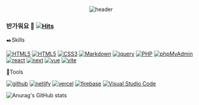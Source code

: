 <div align="center">

  ![header](https://capsule-render.vercel.app/api?type=Waving&color=0056f9&height=150&section=header&text=Welcome%20to%20my%20Island&fontColor=d6aa54&fontSize=70&animation=fadeIn&fontAlignY=55)

</div>

### 반가워요 👋 [![Hits](https://hits.seeyoufarm.com/api/count/incr/badge.svg?url=https%3A%2F%2Fgithub.com%2FCoconutpalmtreeisland&count_bg=%2379C83D&title_bg=%23555555&icon=&icon_color=%23E7E7E7&title=hits&edge_flat=false)](https://hits.seeyoufarm.com)

 :black_nib:Skills

<a href="#"><img alt="HTML5" src="https://img.shields.io/badge/Javascript-F7DF1E?style=flat-square&logo=Javascript&logoColor=black"/></a>
<a href="#"><img alt="HTML5" src="https://img.shields.io/badge/HTML5-E34F26?style=flat-square&logo=HTML5&logoColor=white"></a>
<a href="#"><img alt="CSS3" src="https://img.shields.io/badge/CSS3-1572B6?style=flat-square&logo=CSS3&logoColor=white"></a>
<a href="#"><img alt="Markdown" src="https://img.shields.io/badge/Markdown-000?style=flat-square&logo=Markdown&logoColor=white"></a>
<a href="#"><img alt="jquery" src="https://img.shields.io/badge/Jquery-0769AD?style=flat-square&logo=jquery&logoColor=white"/></a>
<a href="#"><img alt="PHP" src="https://img.shields.io/badge/PHP-777BB4?style=flat-square&logo=PHP&logoColor=white"/></a>
<a href="#"><img alt="phpMyAdmin" src="https://img.shields.io/badge/phpMyAdmin-6C78AF?style=flat-square&logo=phpMyAdmin&logoColor=white"></a>
<a href="#"><img alt="react" src="https://img.shields.io/badge/React-61DAFB?style=flat-square&logo=react&logoColor=white"/></a>
<a href="#"><img alt="next" src="https://img.shields.io/badge/Next-000000?style=flat-square&logo=nextdotjs&logoColor=white"/></a>
<a href="#"><img alt="vue" src="https://img.shields.io/badge/Vue-4FC08D?style=flat-square&logo=vuedotjs&logoColor=white"/></a>
<a href="#"><img alt="vite" src="https://img.shields.io/badge/Vite-646CFF?style=flat-square&logo=vite&logoColor=white"/></a>

🔧Tools

<a href="#"><img alt="github" src="https://img.shields.io/badge/Github-181717?style=flat-square&logo=github&logoColor=white"/></a>
<a href="#"><img alt="netlify" src="https://img.shields.io/badge/Netlify-00C7B7?style=flat-square&logo=netlify&logoColor=white"/></a>
<a href="#"><img alt="vercel" src="https://img.shields.io/badge/Vercel-000000?style=flat-square&logo=vercel&logoColor=white"/></a>
<a href="#"><img alt="firebase" src="https://img.shields.io/badge/Firebase-FFCA28?style=flat-square&logo=firebase&logoColor=black"/></a>
<a href="#"><img alt="Visual Studio Code" src="https://img.shields.io/badge/Visual Studio Code-007ACC?style=flat-square&logo=Visual Studio Code&logoColor=white"></a>


![Anurag's GitHub stats](https://github-readme-stats.vercel.app/api?username=Coconutpalmtreeisland&show_icons=true&theme=transparent)

<!--
**Coconutpalmtreeisland/Coconutpalmtreeisland** is a ✨ _special_ ✨ repository because its `README.md` (this file) appears on your GitHub profile.

Here are some ideas to get you started:

- 🔭 I’m currently working on ...
- 🌱 I’m currently learning ...
- 👯 I’m looking to collaborate on ...
- 🤔 I’m looking for help with ...
- 💬 Ask me about ...
- 📫 How to reach me: ...
- 😄 Pronouns: ...
- ⚡ Fun fact: ...
-->
